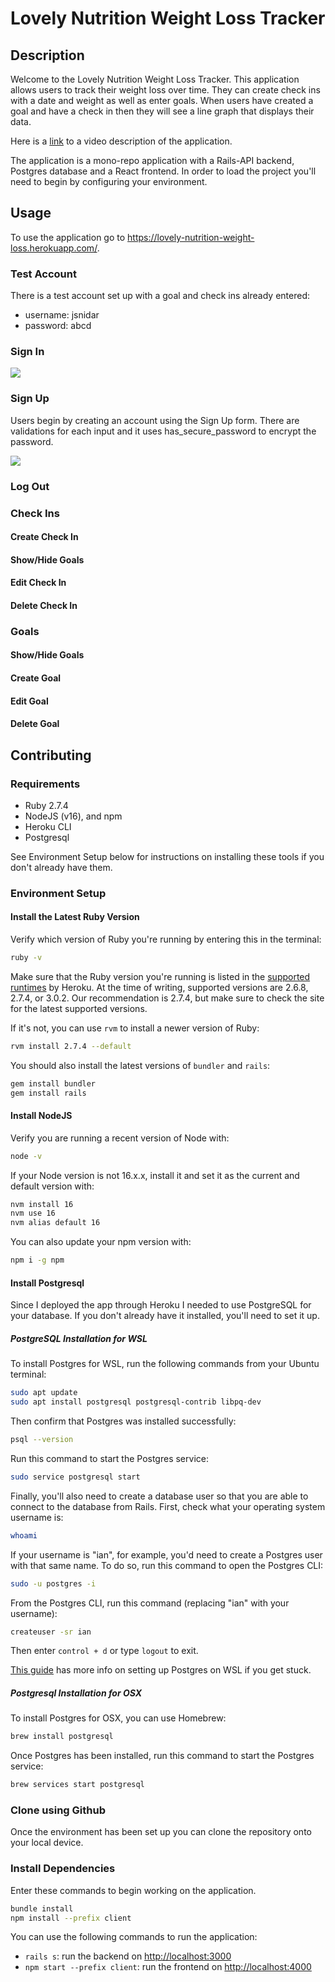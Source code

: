 # Lovely Nutrition Weight Loss Tracker

## Description

Welcome to the Lovely Nutrition Weight Loss Tracker. This application allows users to track their weight loss over time. They can create check ins with a date and weight as well as enter goals. When users have created a goal and have a check in then they will see a line graph that displays their data. 

Here is a <a href="https://watch.screencastify.com/v/W1fjBS6PIxBKOmXFbyQg">link</a> to a video description of the application.

The application is a mono-repo application with a Rails-API backend, Postgres database and a React frontend. In order to load the project you'll need to begin by configuring your environment. 

## Usage

To use the application go to <a href="https://lovely-nutrition-weight-loss.herokuapp.com/">https://lovely-nutrition-weight-loss.herokuapp.com/</a>.

### Test Account

There is a test account set up with a goal and check ins already entered: 
<ul>
  <li>username: jsnidar</li>
  <li>password: abcd</li>
</ul>

### Sign In

<img src="client/public/Sign In.png">

### Sign Up

Users begin by creating an account using the Sign Up form. There are validations for each input and it uses has_secure_password to encrypt the password.

<img src="client/public/Sign Up Form.png">

### Log Out

### Check Ins

#### Create Check In

#### Show/Hide Goals

#### Edit Check In

#### Delete Check In

### Goals

#### Show/Hide Goals

#### Create Goal

#### Edit Goal

#### Delete Goal

## Contributing

### Requirements

- Ruby 2.7.4
- NodeJS (v16), and npm
- Heroku CLI
- Postgresql

See Environment Setup below for instructions on installing these tools if you don't already have them.

### Environment Setup

#### Install the Latest Ruby Version

Verify which version of Ruby you're running by entering this in the terminal:

```sh
ruby -v
```

Make sure that the Ruby version you're running is listed in the [supported
runtimes][] by Heroku. At the time of writing, supported versions are 2.6.8,
2.7.4, or 3.0.2. Our recommendation is 2.7.4, but make sure to check the site
for the latest supported versions.

If it's not, you can use `rvm` to install a newer version of Ruby:

```sh
rvm install 2.7.4 --default
```

You should also install the latest versions of `bundler` and `rails`:

```sh
gem install bundler
gem install rails
```

[supported runtimes]: https://devcenter.heroku.com/articles/ruby-support#supported-runtimes

#### Install NodeJS

Verify you are running a recent version of Node with:

```sh
node -v
```

If your Node version is not 16.x.x, install it and set it as the current and
default version with:

```sh
nvm install 16
nvm use 16
nvm alias default 16
```

You can also update your npm version with:

```sh
npm i -g npm
```
#### Install Postgresql

Since I deployed the app through Heroku I needed to use PostgreSQL for your database. If you don't already have it installed, you'll need to set it up.

##### PostgreSQL Installation for WSL

To install Postgres for WSL, run the following commands from your Ubuntu terminal:

```sh
sudo apt update
sudo apt install postgresql postgresql-contrib libpq-dev
```

Then confirm that Postgres was installed successfully:

```sh
psql --version
```

Run this command to start the Postgres service:

```sh
sudo service postgresql start
```

Finally, you'll also need to create a database user so that you are able to
connect to the database from Rails. First, check what your operating system
username is:

```sh
whoami
```

If your username is "ian", for example, you'd need to create a Postgres user
with that same name. To do so, run this command to open the Postgres CLI:

```sh
sudo -u postgres -i
```

From the Postgres CLI, run this command (replacing "ian" with your username):

```sh
createuser -sr ian
```

Then enter `control + d` or type `logout` to exit.

[This guide][postgresql wsl] has more info on setting up Postgres on WSL if you
get stuck.

[postgresql wsl]: https://docs.microsoft.com/en-us/windows/wsl/tutorials/wsl-database#install-postgresql

##### Postgresql Installation for OSX

To install Postgres for OSX, you can use Homebrew:

```sh
brew install postgresql
```

Once Postgres has been installed, run this command to start the Postgres
service:

```sh
brew services start postgresql
```
### Clone using Github

Once the environment has been set up you can clone the repository onto your local device. 

### Install Dependencies

Enter these commands to begin working on the application. 

```sh
bundle install
npm install --prefix client
```

You can use the following commands to run the application:

- `rails s`: run the backend on [http://localhost:3000](http://localhost:3000)
- `npm start --prefix client`: run the frontend on
  [http://localhost:4000](http://localhost:4000)

